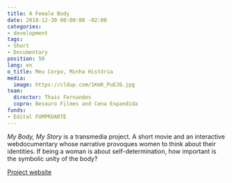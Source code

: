 ```yaml
---
title: A Female Body
date: 2018-12-30 00:00:00 -02:00
categories:
- development
tags:
- Short
- Documentary
position: 50
lang: en
o_title: Meu Corpo, Minha História
media:
  image: https://cldup.com/1KmR_PuEJ6.jpg
team:
  director: Thais Fernandes
  copro: Besouro Filmes and Cena Expandida
funds:
- Edital FUMPROARTE
---
```


_My Body, My Story_ is a transmedia project. A short movie and an interactive webdocumentary whose narrative provoques women to think about their identities. If being a woman is about self-determination, how important is the symbolic unity of the body?

[Project website](http://afemalebodyproject.com/#top)
